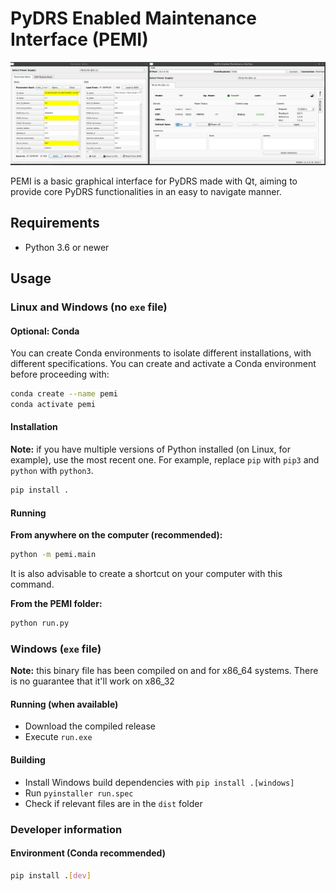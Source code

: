 # PyDRS Enabled Maintenance Interface (PEMI)

![screenshot](docs/screencap.png)

PEMI is a basic graphical interface for PyDRS made with Qt, aiming to provide core PyDRS functionalities in an easy to navigate manner.

## Requirements
- Python 3.6 or newer

## Usage

### Linux and Windows (no `exe` file)

#### Optional: Conda
You can create Conda environments to isolate different installations, with different specifications. You can create and activate a Conda environment before proceeding with:

```sh
conda create --name pemi
conda activate pemi
```

#### Installation
**Note:** if you have multiple versions of Python installed (on Linux, for example), use the most recent one. For example, replace `pip` with `pip3` and `python` with `python3`.

```sh
pip install .
```

#### Running

**From anywhere on the computer (recommended):**

```sh
python -m pemi.main
``` 

It is also advisable to create a shortcut on your computer with this command.

**From the PEMI folder:**

```sh
python run.py
```

### Windows (`exe` file)
**Note:** this binary file has been compiled on and for x86_64 systems. There is no guarantee that it'll work on x86_32

#### Running (when available)
- Download the compiled release
- Execute `run.exe` 

#### Building
- Install Windows build dependencies with `pip install .[windows]`
- Run `pyinstaller run.spec`
- Check if relevant files are in the `dist` folder

### Developer information

#### Environment (Conda recommended)
```sh
pip install .[dev]
```
